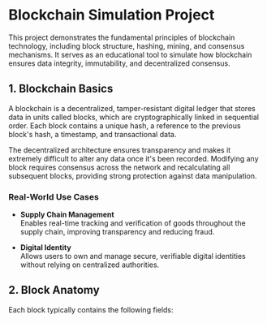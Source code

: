 # Blockchain Simulation Project

This project demonstrates the fundamental principles of blockchain technology, including block structure, hashing, mining, and consensus mechanisms. It serves as an educational tool to simulate how blockchain ensures data integrity, immutability, and decentralized consensus.

## 1. Blockchain Basics

A blockchain is a decentralized, tamper-resistant digital ledger that stores data in units called blocks, which are cryptographically linked in sequential order. Each block contains a unique hash, a reference to the previous block's hash, a timestamp, and transactional data.

The decentralized architecture ensures transparency and makes it extremely difficult to alter any data once it's been recorded. Modifying any block requires consensus across the network and recalculating all subsequent blocks, providing strong protection against data manipulation.

### Real-World Use Cases

- **Supply Chain Management**  
  Enables real-time tracking and verification of goods throughout the supply chain, improving transparency and reducing fraud.

- **Digital Identity**  
  Allows users to own and manage secure, verifiable digital identities without relying on centralized authorities.

## 2. Block Anatomy

Each block typically contains the following fields:

